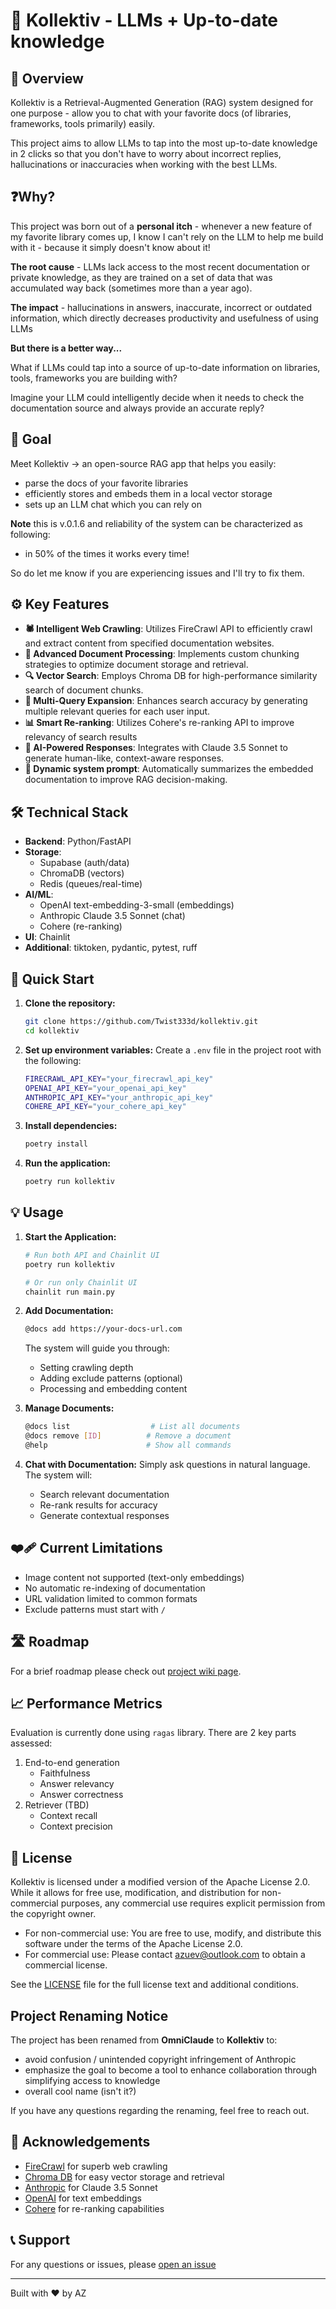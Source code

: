 # 🚀 Kollektiv - LLMs + Up-to-date knowledge

## 🌟 Overview

Kollektiv is a Retrieval-Augmented Generation (RAG) system designed for one purpose - allow you to chat with your
favorite docs (of libraries, frameworks, tools primarily) easily.

This project aims to allow LLMs to tap into the most up-to-date knowledge in 2 clicks so that you don't have to
worry about incorrect replies, hallucinations or inaccuracies when working with the best LLMs.

## ❓Why?
This project was born out of a **personal itch** - whenever a new feature of my favorite library comes up, I know I
can't rely on the LLM to help me build with it - because it simply doesn't know about it!

**The root cause** - LLMs lack access to the most recent documentation or private knowledge, as they are trained on a
set of data that was accumulated way back (sometimes more than a year ago).

**The impact** - hallucinations in answers, inaccurate, incorrect or outdated information, which directly decreases
productivity and usefulness of using LLMs

**But there is a better way...**

What if LLMs could tap into a source of up-to-date information on libraries, tools, frameworks you are building with?

Imagine your LLM could intelligently decide when it needs to check the documentation source and always provide an
accurate reply?

## 🎯 Goal
Meet Kollektiv -> an open-source RAG app that helps you easily:
- parse the docs of your favorite libraries
- efficiently stores and embeds them in a local vector storage
- sets up an LLM chat which you can rely on

**Note** this is v.0.1.6 and reliability of the system can be characterized as following:
- in 50% of the times it works every time!

So do let me know if you are experiencing issues and I'll try to fix them.

## ⚙️ Key Features

- **🕷️ Intelligent Web Crawling**: Utilizes FireCrawl API to efficiently crawl and extract content from specified documentation websites.
- **🧠 Advanced Document Processing**: Implements custom chunking strategies to optimize document storage and retrieval.
- **🔍 Vector Search**: Employs Chroma DB for high-performance similarity search of document chunks.
- **🔄 Multi-Query Expansion**: Enhances search accuracy by generating multiple relevant queries for each user input.
- **📊 Smart Re-ranking**: Utilizes Cohere's re-ranking API to improve relevancy of search results
- **🤖 AI-Powered Responses**: Integrates with Claude 3.5 Sonnet to generate human-like, context-aware responses.
- **🧠 Dynamic system prompt**: Automatically summarizes the embedded documentation to improve RAG decision-making.

## 🛠️ Technical Stack

- **Backend**: Python/FastAPI
- **Storage**:
  - Supabase (auth/data)
  - ChromaDB (vectors)
  - Redis (queues/real-time)
- **AI/ML**:
  - OpenAI text-embedding-3-small (embeddings)
  - Anthropic Claude 3.5 Sonnet (chat)
  - Cohere (re-ranking)
- **UI**: Chainlit
- **Additional**: tiktoken, pydantic, pytest, ruff

## 🚀 Quick Start

1. **Clone the repository:**
   ```bash
   git clone https://github.com/Twist333d/kollektiv.git
   cd kollektiv
   ```

2. **Set up environment variables:**
   Create a `.env` file in the project root with the following:
   ```bash
   FIRECRAWL_API_KEY="your_firecrawl_api_key"
   OPENAI_API_KEY="your_openai_api_key"
   ANTHROPIC_API_KEY="your_anthropic_api_key"
   COHERE_API_KEY="your_cohere_api_key"
   ```

3. **Install dependencies:**
   ```bash
   poetry install
   ```

4. **Run the application:**
   ```bash
   poetry run kollektiv
   ```

## 💡 Usage

1. **Start the Application:**
   ```bash
   # Run both API and Chainlit UI
   poetry run kollektiv

   # Or run only Chainlit UI
   chainlit run main.py
   ```

2. **Add Documentation:**
   ```bash
   @docs add https://your-docs-url.com
   ```
   The system will guide you through:
   - Setting crawling depth
   - Adding exclude patterns (optional)
   - Processing and embedding content

3. **Manage Documents:**
   ```bash
   @docs list                  # List all documents
   @docs remove [ID]          # Remove a document
   @help                      # Show all commands
   ```

4. **Chat with Documentation:**
   Simply ask questions in natural language. The system will:
   - Search relevant documentation
   - Re-rank results for accuracy
   - Generate contextual responses

## ❤️‍🩹 Current Limitations

- Image content not supported (text-only embeddings)
- No automatic re-indexing of documentation
- URL validation limited to common formats
- Exclude patterns must start with `/`

## 🛣️ Roadmap
For a brief roadmap please check out [project wiki page](https://github.com/Twist333d/kollektiv/wiki).

## 📈 Performance Metrics
Evaluation is currently done using `ragas` library. There are 2 key parts assessed:
1. End-to-end generation
   - Faithfulness
   - Answer relevancy
   - Answer correctness
2. Retriever (TBD)
   - Context recall
   - Context precision

## 📜 License

Kollektiv is licensed under a modified version of the Apache License 2.0. While it allows for free use, modification,
and distribution for non-commercial purposes, any commercial use requires explicit permission from the copyright owner.

- For non-commercial use: You are free to use, modify, and distribute this software under the terms of the Apache License 2.0.
- For commercial use: Please contact azuev@outlook.com to obtain a commercial license.

See the [LICENSE](LICENSE.md) file for the full license text and additional conditions.

## Project Renaming Notice

The project has been renamed from **OmniClaude** to **Kollektiv** to:
- avoid confusion / unintended copyright infringement of Anthropic
- emphasize the goal to become a tool to enhance collaboration through simplifying access to knowledge
- overall cool name (isn't it?)

If you have any questions regarding the renaming, feel free to reach out.

## 🙏 Acknowledgements

- [FireCrawl](https://firecrawl.dev/) for superb web crawling
- [Chroma DB](https://www.trychroma.com/) for easy vector storage and retrieval
- [Anthropic](https://www.anthropic.com/) for Claude 3.5 Sonnet
- [OpenAI](https://openai.com/) for text embeddings
- [Cohere](https://cohere.ai/) for re-ranking capabilities

## 📞 Support

For any questions or issues, please [open an issue](https://github.com/Twist333d/kollektiv/issues)

---

Built with ❤️ by AZ
